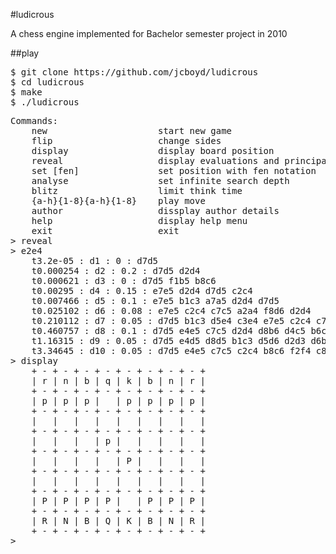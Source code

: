 #ludicrous

A chess engine implemented for Bachelor semester project in 2010

##play

<pre>
$ git clone https://github.com/jcboyd/ludicrous
$ cd ludicrous
$ make
$ ./ludicrous
</pre>

<pre>
Commands:
    new                     start new game
    flip                    change sides
    display                 display board position
    reveal                  display evaluations and principal variations
    set [fen]               set position with fen notation
    analyse                 set infinite search depth
    blitz                   limit think time
    {a-h}{1-8}{a-h}{1-8}    play move
    author                  dissplay author details
    help                    display help menu
    exit                    exit
> reveal
> e2e4
    t3.2e-05 : d1 : 0 : d7d5 
    t0.000254 : d2 : 0.2 : d7d5 d2d4 
    t0.000621 : d3 : 0 : d7d5 f1b5 b8c6 
    t0.00295 : d4 : 0.15 : e7e5 d2d4 d7d5 c2c4 
    t0.007466 : d5 : 0.1 : e7e5 b1c3 a7a5 d2d4 d7d5 
    t0.025102 : d6 : 0.08 : e7e5 c2c4 c7c5 a2a4 f8d6 d2d4 
    t0.210112 : d7 : 0.05 : d7d5 b1c3 d5e4 c3e4 e7e5 c2c4 c7c5 
    t0.460757 : d8 : 0.1 : d7d5 e4e5 c7c5 d2d4 d8b6 d4c5 b6c5 c2c4 
    t1.16315 : d9 : 0.05 : d7d5 e4d5 d8d5 b1c3 d5d6 d2d3 d6b4 f2f4 e7e5 
    t3.34645 : d10 : 0.05 : d7d5 e4e5 c7c5 c2c4 b8c6 f2f4 c8e6 c4d5 e6d5 d2d4 
> display
    + - + - + - + - + - + - + - + - +
    | r | n | b | q | k | b | n | r | 
    + - + - + - + - + - + - + - + - +
    | p | p | p |   | p | p | p | p | 
    + - + - + - + - + - + - + - + - +
    |   |   |   |   |   |   |   |   | 
    + - + - + - + - + - + - + - + - +
    |   |   |   | p |   |   |   |   | 
    + - + - + - + - + - + - + - + - +
    |   |   |   |   | P |   |   |   | 
    + - + - + - + - + - + - + - + - +
    |   |   |   |   |   |   |   |   | 
    + - + - + - + - + - + - + - + - +
    | P | P | P | P |   | P | P | P | 
    + - + - + - + - + - + - + - + - +
    | R | N | B | Q | K | B | N | R | 
    + - + - + - + - + - + - + - + - +
> 
</pre>
